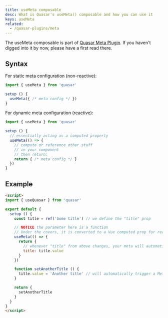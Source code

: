 ```yaml
---
title: useMeta composable
desc: What is Quasar's useMeta() composable and how you can use it
keys: useMeta
related:
  - /quasar-plugins/meta
---
```


The useMeta composable is part of [Quasar Meta Plugin](/quasar-plugins/meta). If you haven't digged into it by now, please have a first read there.

## Syntax

For static meta configuration (non-reactive):

```js
import { useMeta } from 'quasar'

setup () {
  useMeta({ /* meta config */ })
}
```

For dynamic meta configuration (reactive):

```js
import { useMeta } from 'quasar'

setup () {
  // essentially acting as a computed property
  useMeta(() => {
    // compute or reference other stuff
    // in your component
    // then return:
    return { /* meta config */ }
  })
}
```

## Example

```html
<script>
import { useQuasar } from 'quasar'

export default {
  setup () {
    const title = ref('Some title') // we define the "title" prop

    // NOTICE the parameter here is a function
    // Under the covers, it is converted to a Vue computed prop for reactivity
    useMeta(() => {
      return {
        // whenever "title" from above changes, your meta will automatically update
        title: title.value
      }
    })

    function setAnotherTitle () {
      title.value = 'Another title' // will automatically trigger a Meta update due to the binding
    }

    return {
      setAnotherTitle
    }
  }
}
</script>
```
